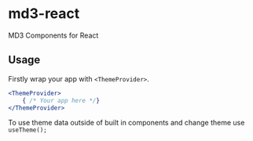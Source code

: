 # md3-react
MD3 Components for React

## Usage

Firstly wrap your app with `<ThemeProvider>`.

```jsx
<ThemeProvider>
    { /* Your app here */}
</ThemeProvider>
```

To use theme data outside of built in components and change theme use `useTheme();`
